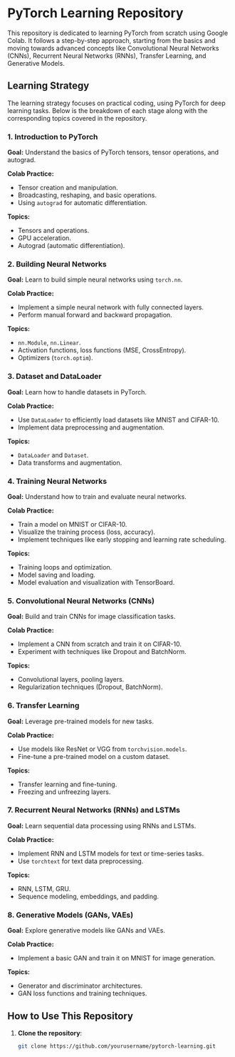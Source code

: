 # PyTorch Learning Repository

This repository is dedicated to learning PyTorch from scratch using Google Colab. It follows a step-by-step approach, starting from the basics and moving towards advanced concepts like Convolutional Neural Networks (CNNs), Recurrent Neural Networks (RNNs), Transfer Learning, and Generative Models.

## Learning Strategy

The learning strategy focuses on practical coding, using PyTorch for deep learning tasks. Below is the breakdown of each stage along with the corresponding topics covered in the repository.

### 1. Introduction to PyTorch
**Goal:** Understand the basics of PyTorch tensors, tensor operations, and autograd.

**Colab Practice:**
- Tensor creation and manipulation.
- Broadcasting, reshaping, and basic operations.
- Using `autograd` for automatic differentiation.

**Topics:**
- Tensors and operations.
- GPU acceleration.
- Autograd (automatic differentiation).

### 2. Building Neural Networks
**Goal:** Learn to build simple neural networks using `torch.nn`.

**Colab Practice:**
- Implement a simple neural network with fully connected layers.
- Perform manual forward and backward propagation.

**Topics:**
- `nn.Module`, `nn.Linear`.
- Activation functions, loss functions (MSE, CrossEntropy).
- Optimizers (`torch.optim`).

### 3. Dataset and DataLoader
**Goal:** Learn how to handle datasets in PyTorch.

**Colab Practice:**
- Use `DataLoader` to efficiently load datasets like MNIST and CIFAR-10.
- Implement data preprocessing and augmentation.

**Topics:**
- `DataLoader` and `Dataset`.
- Data transforms and augmentation.

### 4. Training Neural Networks
**Goal:** Understand how to train and evaluate neural networks.

**Colab Practice:**
- Train a model on MNIST or CIFAR-10.
- Visualize the training process (loss, accuracy).
- Implement techniques like early stopping and learning rate scheduling.

**Topics:**
- Training loops and optimization.
- Model saving and loading.
- Model evaluation and visualization with TensorBoard.

### 5. Convolutional Neural Networks (CNNs)
**Goal:** Build and train CNNs for image classification tasks.

**Colab Practice:**
- Implement a CNN from scratch and train it on CIFAR-10.
- Experiment with techniques like Dropout and BatchNorm.

**Topics:**
- Convolutional layers, pooling layers.
- Regularization techniques (Dropout, BatchNorm).

### 6. Transfer Learning
**Goal:** Leverage pre-trained models for new tasks.

**Colab Practice:**
- Use models like ResNet or VGG from `torchvision.models`.
- Fine-tune a pre-trained model on a custom dataset.

**Topics:**
- Transfer learning and fine-tuning.
- Freezing and unfreezing layers.

### 7. Recurrent Neural Networks (RNNs) and LSTMs
**Goal:** Learn sequential data processing using RNNs and LSTMs.

**Colab Practice:**
- Implement RNN and LSTM models for text or time-series tasks.
- Use `torchtext` for text data preprocessing.

**Topics:**
- RNN, LSTM, GRU.
- Sequence modeling, embeddings, and padding.

### 8. Generative Models (GANs, VAEs)
**Goal:** Explore generative models like GANs and VAEs.

**Colab Practice:**
- Implement a basic GAN and train it on MNIST for image generation.

**Topics:**
- Generator and discriminator architectures.
- GAN loss functions and training techniques.

## How to Use This Repository

1. **Clone the repository**:
   ```bash
   git clone https://github.com/yourusername/pytorch-learning.git
